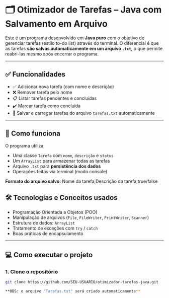 # 🗂️ Otimizador de Tarefas – Java com Salvamento em Arquivo

Este é um programa desenvolvido em **Java puro** com o objetivo de gerenciar tarefas (estilo to-do list) através do terminal. O diferencial é que as tarefas **são salvas automaticamente em um arquivo `.txt`**, o que permite reabri-las mesmo após encerrar o programa.

---

## ✅ Funcionalidades

- ✅ Adicionar nova tarefa (com nome e descrição)
- ❌ Remover tarefa pelo nome
- 📋 Listar tarefas pendentes e concluídas
- ✔️ Marcar tarefa como concluída
- 💾 Salvar e carregar tarefas do arquivo `tarefas.txt` automaticamente

---

## 🧩 Como funciona

O programa utiliza:
- Uma classe `Tarefa` com `nome`, `descrição` e `status`
- Um `ArrayList` para armazenar todas as tarefas
- Arquivo `.txt` para **persistência dos dados**
- Operações feitas via terminal (modo console)

**Formato do arquivo salvo:** 
Nome da tarefa;Descrição da tarefa;true/false

## 🛠️ Tecnologias e Conceitos usados
- Programação Orientada a Objetos (POO)
- Manipulação de arquivos (`File`, `FileWriter`, `PrintWriter`, `Scanner`)
- Estrutura de dados: `ArrayList`
- Tratamento de exceções com `try` / `catch`
- Boas práticas de encapsulamento

---

## 💻 Como executar o projeto
### 1. Clone o repositório
```bash
git clone https://github.com/SEU-USUARIO/otimizador-tarefas-java.git

**OBS: o arquivo "Tarefas.txt" será criado automaticamente**
